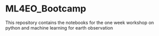 # ML4EO_Bootcamp
This repository contains the notebooks for the one week workshop on python and machine learning for earth observation 
